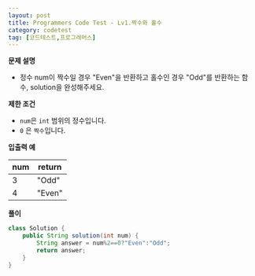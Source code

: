 ```yaml
---
layout: post
title: Programmers Code Test - Lv1.짝수와 홀수
category: codetest
tag: [코드테스트,프로그래머스]
---
```


**문제 설명**

- 정수 num이 짝수일 경우 "Even"을 반환하고 홀수인 경우 "Odd"를 반환하는 함수, solution을 완성해주세요.

**제한 조건**

- `num`은 `int` 범위의 정수입니다.
- `0` 은 `짝수`입니다.
  
**입출력 예**

| num  | return |
| ---- | ------ |
| 3    | "Odd"  |
| 4    | "Even" |

**풀이**

```java
class Solution {
    public String solution(int num) {
        String answer = num%2==0?"Even":"Odd";
        return answer;
    }
}
```

